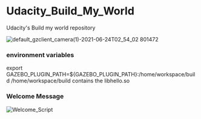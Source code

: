 # Udacity_Build_My_World
Udacity's Build my world repository

![default_gzclient_camera(1)-2021-06-24T02_54_02 801472](https://user-images.githubusercontent.com/44063372/123196733-fcb90200-d499-11eb-9b78-c1569229b4fd.jpg)


### environment variables
export GAZEBO_PLUGIN_PATH=${GAZEBO_PLUGIN_PATH}:/home/workspace/build
/home/workspace/build contains the libhello.so

### Welcome Message
![Welcome_Script](https://user-images.githubusercontent.com/44063372/119537074-b025be00-bd57-11eb-9694-f2fa0197e917.JPG)
